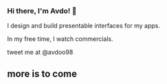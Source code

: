 ### Hi there, I'm Avdo! 👋
I design and build presentable interfaces for my apps.

In my free time, I  watch commercials.

tweet me at  @avdoo98

## more is to come

<!--
**avdoB/avdoB** is a ✨ _special_ ✨ repository because its `README.md` (this file) appears on your GitHub profile.


